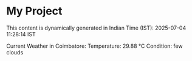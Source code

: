 # My Project

This content is dynamically generated in Indian Time (IST): 2025-07-04 11:28:14 IST


Current Weather in Coimbatore:
Temperature: 29.88 °C
Condition: few clouds

